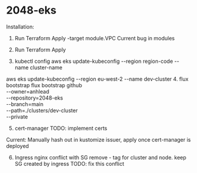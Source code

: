# 2048-eks

Installation: 

1. Run Terraform Apply -target module.VPC
  Current bug in modules
2. Run Terraform Apply

3. kubectl config
  aws eks update-kubeconfig --region region-code --name cluster-name

  aws eks update-kubeconfig --region eu-west-2 --name dev-cluster
4. flux bootstrap
flux bootstrap github \
  --owner=anhlead \
  --repository=2048-eks \
  --branch=main \
  --path=./clusters/dev-cluster \
  --private

5. cert-manager
  TODO: implement certs

  Current: Manually hash out in kustomize issuer, apply once cert-manager is deployed

6. Ingress nginx conflict with SG 
    remove - tag for cluster and node. 
    keep SG created by ingress 
    TODO: fix this conflict
